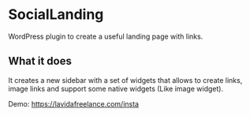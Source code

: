 # SocialLanding
WordPress plugin to create a useful landing page with links.

## What it does

It creates a new sidebar with a set of widgets that allows to create links, image links and support some native widgets (Like image widget).

Demo: https://lavidafreelance.com/insta
